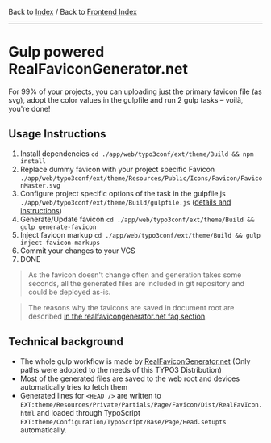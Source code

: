 Back to [Index](../Index.md) / Back to [Frontend Index](Index.md)

---

# Gulp powered RealFaviconGenerator.net

For 99% of your projects, you can uploading just the primary favicon
file (as svg), adopt the color values in the gulpfile and run 2 gulp
tasks – voilà, you're done!

## Usage Instructions

1. Install dependencies `cd ./app/web/typo3conf/ext/theme/Build && npm
   install`
2. Replace dummy favicon with your project specific Favicon
   `./app/web/typo3conf/ext/theme/Resources/Public/Icons/Favicon/FaviconMaster.svg`
3. Configure project specific options of the task in the gulpfile.js
   `./app/web/typo3conf/ext/theme/Build/gulpfile.js`
   ([details and instructions](https://realfavicongenerator.net/favicon/gulp))
4. Generate/Update favicon `cd ./app/web/typo3conf/ext/theme/Build &&
   gulp generate-favicon`
5. Inject favicon markup `cd ./app/web/typo3conf/ext/theme/Build && gulp
   inject-favicon-markups`
6. Commit your changes to your VCS
7. DONE

>As the favicon doesn't change often and generation takes some seconds,
>all the generated files are included in git repository and could be
>deployed as-is.

>The reasons why the favicons are saved in document root are described
>[in the realfavicongenerator.net faq section](https://realfavicongenerator.net/faq).

## Technical background

* The whole gulp workflow is made by
  [RealFaviconGenerator.net](https://realfavicongenerator.net/favicon/gulp)
  (Only paths were adopted to the needs of this TYPO3 Distribution)
* Most of the generated files are saved to the web root and devices
  automatically tries to fetch them
* Generated lines for `<HEAD />` are written to
  `EXT:theme/Resources/Private/Partials/Page/Favicon/Dist/RealFavIcon.html`
  and loaded through TypoScript
  `EXT:theme/Configuration/TypoScript/Base/Page/Head.setupts`
  automatically.
